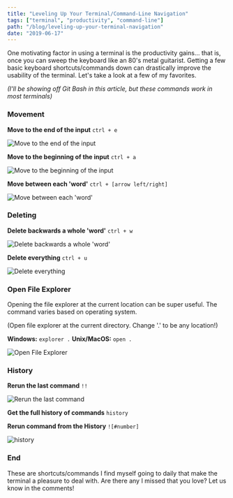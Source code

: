 ```yaml
---
title: "Leveling Up Your Terminal/Command-Line Navigation"
tags: ["terminal", "productivity", "command-line"]
path: "/blog/leveling-up-your-terminal-navigation"
date: "2019-06-17"
---
```


One motivating factor in using a terminal is the productivity gains... that is, once you can sweep the keyboard like an 80's metal guitarist. Getting a few basic keyboard shortcuts/commands down can drastically improve the usability of the terminal. Let's take a look at a few of my favorites.

_(I'll be showing off Git Bash in this article, but these commands work in most terminals)_

### Movement

**Move to the end of the input**
`ctrl + e`

![Move to the end of the input](https://thepracticaldev.s3.amazonaws.com/i/eqz7oivtmwvm2lecozxv.gif)

**Move to the beginning of the input**
`ctrl + a`

![Move to the beginning of the input](https://thepracticaldev.s3.amazonaws.com/i/pcviwamsu92rsbvv1rl6.gif)

**Move between each 'word'**
`ctrl + [arrow left/right]`

![Move between each 'word'](https://thepracticaldev.s3.amazonaws.com/i/5piz8q8un1bk2ui1fw3r.gif)

### Deleting

**Delete backwards a whole 'word'**
`ctrl + w`

![Delete backwards a whole 'word'](https://thepracticaldev.s3.amazonaws.com/i/5fhignw1fjziw7x72jjh.gif)

**Delete everything**
`ctrl + u`

![Delete everything](https://thepracticaldev.s3.amazonaws.com/i/ijiermx0qon7zuea799t.gif)

### Open File Explorer

Opening the file explorer at the current location can be super useful. The command varies based on operating system.

(Open file explorer at the current directory. Change '.' to be any location!)

**Windows:** `explorer .`
**Unix/MacOS:** `open .`

![Open File Explorer](https://thepracticaldev.s3.amazonaws.com/i/0xcgy3c1453zwizjrhaq.gif)

### History

**Rerun the last command**
`!!`

![Rerun the last command](https://thepracticaldev.s3.amazonaws.com/i/sqofemwp8trpnsf4pwss.gif)

**Get the full history of commands**
`history`

**Rerun command from the History**
`![#number]`

![history](https://thepracticaldev.s3.amazonaws.com/i/skse39zh5t8ozz9rkkax.gif)

### End

These are shortcuts/commands I find myself going to daily that make the terminal a pleasure to deal with. Are there any I missed that you love? Let us know in the comments!
